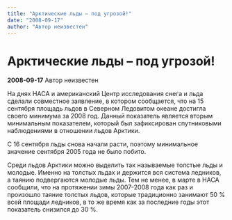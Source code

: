 ```yaml
---
title: "Арктические льды – под угрозой!"
date: "2008-09-17"
author: "Автор неизвестен"
---
```


# Арктические льды – под угрозой!

**2008-09-17** Автор неизвестен

На днях НАСА и американский Центр исследования снега и льда сделали совместное заявление, в котором сообщается, что на 15 сентября площадь льдов в Северном Ледовитом океане достигла своего минимума за 2008 год. Данный показатель является вторым минимальным показателем, который был зафиксирован спутниковыми наблюдениями в отношении льдов Арктики.

С 16 сентября льды снова начали расти, поэтому минимальное значение сентября 2005 года не было побито.

Среди льдов Арктики можно выделить так называемые толстые льды и молодые. Именно на толстых льдах и держится вся система ледников, а таянию подвергаются молодые льды. Тем не менее, в марте в НАСА сообщили, что на протяжении зимы 2007-2008 года как раз и произошло таяние толстых льдов, которые традиционно занимают 50 % всей площади ледников, в то же время как за последние годы этот показатель снизился до 30 %.